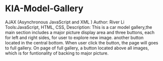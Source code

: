 # KIA-Model-Gallery
AJAX (Asynchronous JavaScript and XML )
Author: River Li
Tools:JavaScript, HTML, CSS,
Description:
 This is a car model gallery,the main section includes a major picture display area and three buttons, each for left and right sides, for user to explore new image. 
 another button located in the central bottom. When user click the button, the page will  goes to full gallery.  On page of full gallery, a button located above all images, which is for funtionality of backing to major
 picture.
 
